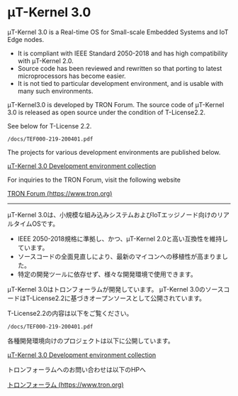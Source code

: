 ﻿# μT-Kernel 3.0
μT-Kernel 3.0 is a Real-time OS for Small-scale Embedded Systems and IoT Edge nodes.

- It is compliant with IEEE Standard 2050-2018 and has high compatibility with μT-Kernel 2.0.
- Source code has been reviewed and rewritten so that porting to latest microprocessors has become easier.
- It is not tied to particular development environment, and is usable with many such environments.

μT-Kernel3.0 is developed by TRON Forum.
The source code of μT-Kernel 3.0 is released as open source under the condition of T-License2.2.

See below for T-License 2.2.

	/docs/TEF000-219-200401.pdf

The projects for various development environments are published below.

[μT-Kernel 3.0 Development environment collection](https://github.com/tron-forum/mtk3_devenv)

For inquiries to the TRON Forum, visit the following website

[TRON Forum  (https://www.tron.org)](https://www.tron.org)

---
μT-Kernel 3.0は、小規模な組み込みシステムおよびIoTエッジノード向けのリアルタイムOSです。

- IEEE 2050-2018規格に準拠し、かつ、μT-Kernel 2.0と高い互換性を維持しています。
- ソースコードの全面見直しにより、最新のマイコンへの移植性が高まりました。
- 特定の開発ツールに依存せず、様々な開発環境で使用できます。

μT-Kernel 3.0はトロンフォーラムが開発しています。
μT-Kernel 3.0のソースコードはT-License2.2に基づきオープンソースとして公開されています。

T-License2.2の内容は以下をご覧ください。

	/docs/TEF000-219-200401.pdf

各種開発環境向けのプロジェクトは以下に公開しています。

[μT-Kernel 3.0 Development environment collection](https://github.com/tron-forum/mtk3_devenv)

トロンフォーラムへのお問い合わせは以下のHPへ

[トロンフォーラム  (https://www.tron.org)](https://www.tron.org)
